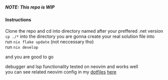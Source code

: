 ##### NOTE: This repo is WIP

#### Instructions
Clone the repo and cd into directory named after your preffered .net version</br>
`cp ./*` into the directory you are gonna create your real solution file into</br>
run `nix flake update` (not neccessary tho)</br>
run `nix develop`</br>

and you are good to go

debugger and lsp functionality tested on neovim and works well</br>
you can see related neovim config in my [dotfiles](https://github.com/VPavliashvili/.dotfiles) [here](https://github.com/VPavliashvili/.dotfiles/blob/master/nvim/.config/nvim/lua/plugins/coding/languages/csharp/init.lua)
